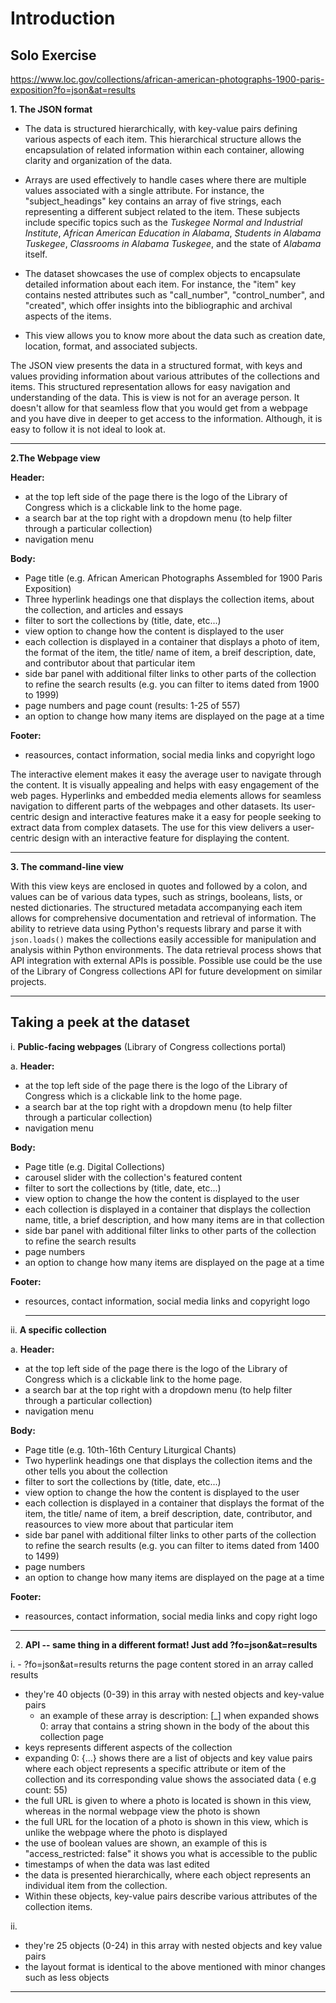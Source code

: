 # Introduction


## Solo Exercise
https://www.loc.gov/collections/african-american-photographs-1900-paris-exposition?fo=json&at=results

**1. The JSON format**
   -  The data is structured hierarchically, with key-value pairs defining various aspects of each item. This hierarchical structure allows the encapsulation of related information within each container, allowing clarity and organization of the data.
  
   - Arrays are used effectively to handle cases where there are multiple values associated with a single attribute. For instance, the "subject_headings"  key contains an array of five strings, each representing a different subject related to the item. These subjects include specific topics such as the *Tuskegee Normal and Industrial Institute*, *African American Education in Alabama*, *Students in Alabama Tuskegee*, *Classrooms in Alabama Tuskegee*, and the state of *Alabama* itself.
     
   - The dataset showcases the use of complex objects to encapsulate detailed information about each item. For instance, the "item" key contains nested attributes such as "call_number", "control_number", and "created", which offer insights into the bibliographic and archival aspects of the items.
     
- This view allows you to know more about the data such as creation date, location, format, and associated subjects.

 The JSON view presents the data in a structured format, with keys and values providing information about various attributes of the collections and items. This structured representation allows for easy navigation and understanding of the data. This is view is not for an average person. It doesn't allow for that seamless flow that you would get from a webpage and you have dive in deeper to get access to the information. Although, it is easy to follow it is not ideal to look at.
  
  ------
  
**2.The Webpage view**

**Header:**
   - at the top left side of the page there is the logo of the Library of Congress which is a clickable link to the home page.
   - a search bar at the top right with a dropdown menu (to help filter through a particular collection)
   - navigation menu

**Body:** 
- Page title (e.g. African American Photographs Assembled for 1900 Paris Exposition)
- Three hyperlink headings one that displays the collection items, about the collection, and articles and essays
- filter to sort the collections by (title, date, etc...)
- view option to change how the content is displayed to the user
- each collection is displayed in a container that displays a photo of item, the format of the item, the title/ name of item, a breif description, date, and contributor about that particular item
- side bar panel with additional filter links to other parts of the collection to refine the search results (e.g. you can filter to items dated from 1900 to 1999)
- page numbers and page count (results: 1-25 of 557)
- an option to change how many items are displayed on the page at a time 

**Footer:** 
- reasources, contact information, social media links and copyright logo
  
The interactive element makes it easy the average user to navigate through the content. It is visually appealing and helps with easy engagement of the web pages. Hyperlinks and embedded media elements allows for seamless navigation to different parts of the webpages and other datasets. Its user-centric design and interactive features make it a easy for people seeking to extract data from complex datasets. The use for this view delivers a user-centric design with an interactive feature for displaying the content.

-----

**3. The command-line view**

With this view keys are enclosed in quotes and followed by a colon, and values can be of various data types, such as strings, booleans, lists, or nested dictionaries. The structured metadata accompanying each item allows for comprehensive documentation and retrieval of information.  The ability to retrieve data using Python's requests library and parse it with `json.loads()` makes the collections easily accessible for manipulation and analysis within Python environments. The data retrieval process shows that API integration with external APIs is possible. Possible use could be the use of the Library of Congress collections API for future development on similar projects. 




------

## Taking a peek at the dataset

i. **Public-facing webpages** (Library of Congress collections portal)
   
 a.
   **Header:**
   - at the top left side of the page there is the logo of the Library of Congress which is a clickable link to the home page.
   - a search bar at the top right with a dropdown menu (to help filter through a particular collection)
   - navigation menu

**Body:** 
- Page title (e.g. Digital Collections)
- carousel slider with the collection's featured content
- filter to sort the collections by (title, date, etc...)
- view option to change the how the content is displayed to the user
- each collection is displayed in a container that displays the collection name, title, a brief description, and how many items are in that collection
- side bar panel with additional filter links to other parts of the collection to refine the search results
- page numbers
- an option to change how many items are displayed on the page at a time 

**Footer:** 
- resources, contact information, social media links and copyright logo

  ------

ii. **A specific collection**

a.  **Header:**
   - at the top left side of the page there is the logo of the Library of Congress which is a clickable link to the home page.
   - a search bar at the top right with a dropdown menu (to help filter through a particular collection)
   - navigation menu

**Body:** 
- Page title (e.g. 10th-16th Century Liturgical Chants)
- Two hyperlink headings one that displays the collection items and the other tells you about the collection 
- filter to sort the collections by (title, date, etc...)
- view option to change the how the content is displayed to the user
- each collection is displayed in a container that displays the format of the item, the title/ name of item, a breif description, date, contributor, and reasources to view more about that particular item
- side bar panel with additional filter links to other parts of the collection to refine the search results (e.g. you can filter to items dated from 1400 to 1499)
- page numbers
- an option to change how many items are displayed on the page at a time 

**Footer:** 
- reasources, contact information, social media links and copy right logo
------

2. **API -- same thing in a different format! Just add ?fo=json&at=results**

i. - ?fo=json&at=results returns the page content stored in an array called results
- they're 40 objects (0-39) in this array with nested objects and key-value pairs
    - an example of these array is description: [_] when expanded shows 0: array that contains a string shown in the body of the about this collection page
- keys represents different aspects of the collection
- expanding 0: {...} shows there are a list of objects and key value pairs where each object represents a specific attribute or item of the collection and its corresponding value shows the associated data ( e.g count: 55)
- the full URL is given to where a photo is located is shown in this view, whereas in the normal webpage view the photo is shown
- the full URL for the location of a photo is shown in this view, which is unlike the webpage where the photo is displayed
- the use of boolean values are shown, an example of this is "access_restricted: false" it shows you what is accessible to the public 
- timestamps of when the data was last edited
- the data is presented hierarchically, where each object represents an individual item from the collection.
- Within these objects, key-value pairs describe various attributes of the collection items.  
   
ii.
- they're 25 objects (0-24) in this array with nested objects and key value pairs
- the layout format is identical to the above mentioned with minor changes such as less objects 
-----








